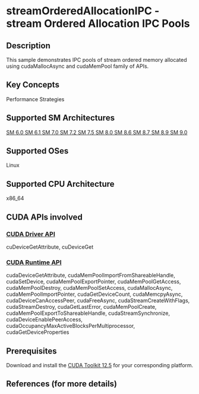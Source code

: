 # streamOrderedAllocationIPC - stream Ordered Allocation IPC Pools

## Description

This sample demonstrates IPC pools of stream ordered memory allocated using cudaMallocAsync and cudaMemPool family of APIs.

## Key Concepts

Performance Strategies

## Supported SM Architectures

[SM 6.0 ](https://developer.nvidia.com/cuda-gpus)  [SM 6.1 ](https://developer.nvidia.com/cuda-gpus)  [SM 7.0 ](https://developer.nvidia.com/cuda-gpus)  [SM 7.2 ](https://developer.nvidia.com/cuda-gpus)  [SM 7.5 ](https://developer.nvidia.com/cuda-gpus)  [SM 8.0 ](https://developer.nvidia.com/cuda-gpus)  [SM 8.6 ](https://developer.nvidia.com/cuda-gpus)  [SM 8.7 ](https://developer.nvidia.com/cuda-gpus)  [SM 8.9 ](https://developer.nvidia.com/cuda-gpus)  [SM 9.0 ](https://developer.nvidia.com/cuda-gpus)

## Supported OSes

Linux

## Supported CPU Architecture

x86_64

## CUDA APIs involved

### [CUDA Driver API](http://docs.nvidia.com/cuda/cuda-driver-api/index.html)
cuDeviceGetAttribute, cuDeviceGet

### [CUDA Runtime API](http://docs.nvidia.com/cuda/cuda-runtime-api/index.html)
cudaDeviceGetAttribute, cudaMemPoolImportFromShareableHandle, cudaSetDevice, cudaMemPoolExportPointer, cudaMemPoolGetAccess, cudaMemPoolDestroy, cudaMemPoolSetAccess, cudaMallocAsync, cudaMemPoolImportPointer, cudaGetDeviceCount, cudaMemcpyAsync, cudaDeviceCanAccessPeer, cudaFreeAsync, cudaStreamCreateWithFlags, cudaStreamDestroy, cudaGetLastError, cudaMemPoolCreate, cudaMemPoolExportToShareableHandle, cudaStreamSynchronize, cudaDeviceEnablePeerAccess, cudaOccupancyMaxActiveBlocksPerMultiprocessor, cudaGetDeviceProperties

## Prerequisites

Download and install the [CUDA Toolkit 12.5](https://developer.nvidia.com/cuda-downloads) for your corresponding platform.

## References (for more details)
